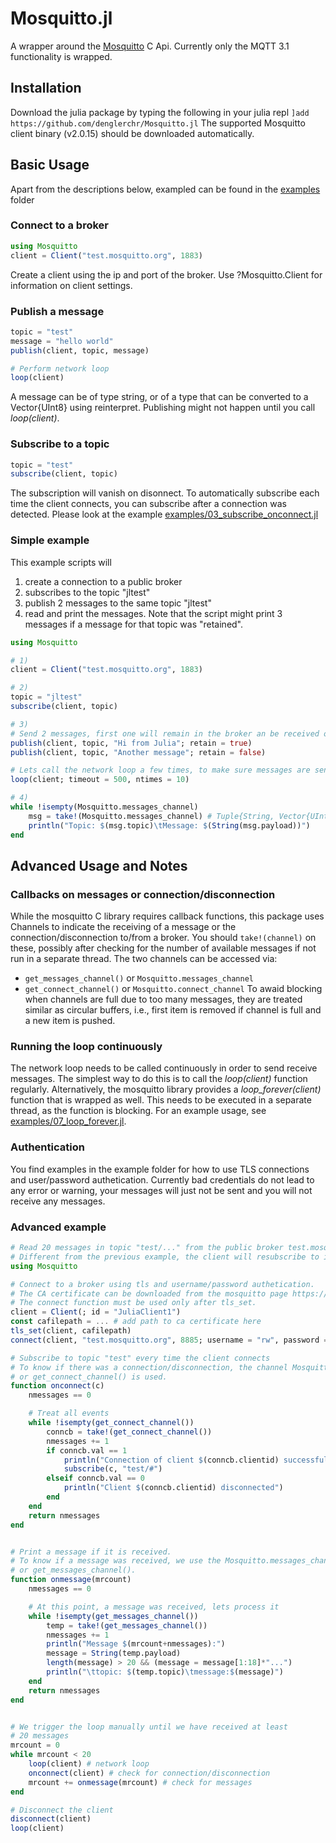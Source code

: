 # Mosquitto.jl

A wrapper around the [Mosquitto](https://mosquitto.org/) C Api. Currently only the MQTT 3.1 functionality is wrapped.

## Installation
Download the julia package by typing the following in your julia repl
`]add https://github.com/denglerchr/Mosquitto.jl`
The supported Mosquitto client binary (v2.0.15) should be downloaded automatically.

## Basic Usage

Apart from the descriptions below, exampled can be found in the [examples](examples/) folder

### Connect to a broker

```julia
using Mosquitto
client = Client("test.mosquitto.org", 1883)
```

Create a client using the ip and port of the broker. 
Use ?Mosquitto.Client for information on client settings.

### Publish a message
```julia
topic = "test"
message = "hello world"
publish(client, topic, message)

# Perform network loop
loop(client)
```

A message can be of type string, or of a type that can be converted to a Vector{UInt8} using reinterpret. Publishing might not happen until you call *loop(client)*.

### Subscribe to a topic
```julia
topic = "test"
subscribe(client, topic)
```
The subscription will vanish on disonnect. To automatically subscribe each time the client connects, you can subscribe after a connection was detected. Please look at the example [examples/03_subscribe_onconnect.jl](examples/03_subscribe_onconnect.jl) 

### Simple example

This example scripts will
1) create a connection to a public broker
2) subscribes to the topic "jltest"
3) publish 2 messages to the same topic "jltest"
4) read and print the messages.
Note that the script might print 3 messages if a message for that topic was "retained".

```julia
using Mosquitto

# 1)
client = Client("test.mosquitto.org", 1883)

# 2)
topic = "jltest"
subscribe(client, topic)

# 3)
# Send 2 messages, first one will remain in the broker an be received on new connect
publish(client, topic, "Hi from Julia"; retain = true)
publish(client, topic, "Another message"; retain = false)

# Lets call the network loop a few times, to make sure messages are sent/received
loop(client; timeout = 500, ntimes = 10)

# 4)
while !isempty(Mosquitto.messages_channel)
    msg = take!(Mosquitto.messages_channel) # Tuple{String, Vector{UInt8})
    println("Topic: $(msg.topic)\tMessage: $(String(msg.payload))")
end
```

## Advanced Usage and Notes

### Callbacks on messages or connection/disconnection
While the mosquitto C library requires callback functions, this package uses Channels to indicate the receiving of a message or the connection/disconnection to/from a broker. You should `take!(channel)` on these, possibly after checking for the number of available messages if not run in a separate thread. The two channels can be accessed via:
* `get_messages_channel()` or `Mosquitto.messages_channel`
* `get_connect_channel()` or `Mosquitto.connect_channel`
To awaid blocking when channels are full due to too many messages, they are treated similar as circular buffers, i.e., first item is removed if channel is full and a new item is pushed.

### Running the loop continuously
The network loop needs to be called continuously in order to send receive messages. The simplest way to do this
is to call the *loop(client)* function regularly. Alternatively, the mosquitto library provides
a *loop_forever(client)* function that is wrapped as well. This needs to be executed in a separate thread, as the function is blocking. For an example usage, see [examples/07_loop_forever.jl](examples/07_loop_forever.jl).

### Authentication
You find examples in the example folder for how to use TLS connections and user/password authetication. Currently bad credentials do not lead to any error or warning, your messages will just not be sent and you will not receive any messages.

### Advanced example

```julia
# Read 20 messages in topic "test/..." from the public broker test.mosquitto.org
# Different from the previous example, the client will resubscribe to its topic every time it connects to the broker
using Mosquitto

# Connect to a broker using tls and username/password authetication.
# The CA certificate can be downloaded from the mosquitto page https://test.mosquitto.org/ssl/mosquitto.org.crt
# The connect function must be used only after tls_set.
client = Client(; id = "JuliaClient1")
const cafilepath = ... # add path to ca certificate here
tls_set(client, cafilepath)
connect(client, "test.mosquitto.org", 8885; username = "rw", password = "readwrite")

# Subscribe to topic "test" every time the client connects
# To know if there was a connection/disconnection, the channel Mosquitto.connect_channel
# or get_connect_channel() is used.
function onconnect(c)
    nmessages == 0

    # Treat all events
    while !isempty(get_connect_channel())
        conncb = take!(get_connect_channel())
        nmessages += 1
        if conncb.val == 1
            println("Connection of client $(conncb.clientid) successfull, subscribing to test/#")
            subscribe(c, "test/#")
        elseif conncb.val == 0
            println("Client $(conncb.clientid) disconnected")
        end
    end
    return nmessages
end


# Print a message if it is received.
# To know if a message was received, we use the Mosquitto.messages_channel
# or get_messages_channel().
function onmessage(mrcount)
    nmessages == 0

    # At this point, a message was received, lets process it
    while !isempty(get_messages_channel())
        temp = take!(get_messages_channel())
        nmessages += 1
        println("Message $(mrcount+nmessages):")
        message = String(temp.payload)
        length(message) > 20 && (message = message[1:18]*"...")
        println("\ttopic: $(temp.topic)\tmessage:$(message)")
    end
    return nmessages
end


# We trigger the loop manually until we have received at least
# 20 messages
mrcount = 0
while mrcount < 20
    loop(client) # network loop
    onconnect(client) # check for connection/disconnection
    mrcount += onmessage(mrcount) # check for messages
end

# Disconnect the client
disconnect(client)
loop(client)
```